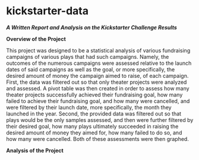 # kickstarter-data
**_A Written Report and Analysis on the Kickstarter Challenge Results_**

**Overview of the Project**

  This project was designed to be a statistical analysis of various fundraising campaigns of various plays that had such campaigns. Namely, the outcomes of the numerous campaigns were assessed relative to the launch dates of said campaigns as well as the goal, or more specifically, the desired amount of money the campaign aimed to raise, of each campaign. First, the data was filtered out so that only theater projects were analyzed and assessed. A pivot table was then created in order to assess how many theater projects successfully achieved their fundraising goal, how many failed to achieve their fundraising goal, and how many were cancelled, and were filtered by their launch date, more specifically, the month they launched in the year. Second, the provided data was filtered out so that plays would be the only samples assessed, and then were further filtered by their desired goal, how many plays ultimately succeeded in raising the desired amount of money they aimed for, how many failed to do so, and how many were cancelled. Both of these assessments were then graphed.
  
**Analysis of the Project**

